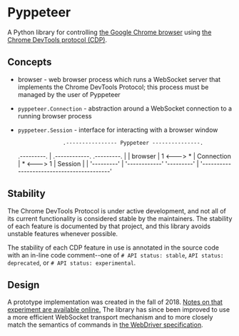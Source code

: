 # Pyppeteer

A Python library for controlling [the Google Chrome
browser](https://www.google.com/chrome/) using [the Chrome DevTools protocol
(CDP)](https://chromedevtools.github.io/devtools-protocol/).

## Concepts

- browser - web browser process which runs a WebSocket server that implements
  the Chrome DevTools Protocol; this process must be managed by the user of
  Pyppeteer
- `pyppeteer.Connection` - abstraction around a WebSocket connection to a
  running browser process
- `pyppeteer.Session` - interface for interacting with a browser window

                    .---------------- Pyppeteer ---------------.
    .---------.     |     .------------.           .---------. |
    | browser | 1 <---> * | Connection | * <---> 1 | Session | |
    '---------'     |     '------------'           '---------' |
                    '------------------------------------------'

## Stability

The Chrome DevTools Protocol is under active development, and not all of its
current functionality is considered stable by the maintainers. The stability of
each feature is documented by that project, and this library avoids unstable
features whenever possible.

The stability of each CDP feature in use is annotated in the source code with
an in-line code comment--one of `# API status: stable`, `API status:
deprecated`, or `# API status: experimental`.

## Design

A prototype implementation was created in the fall of 2018. [Notes on that
experiment are available
online.](https://bocoup.github.io/presentation-wpt-on-cdp/) The library has
since been improved to use a more efficient WebSocket transport mechanism and
to more closely match the semantics of commands in [the WebDriver
specification](https://w3c.github.io/webdriver/).
